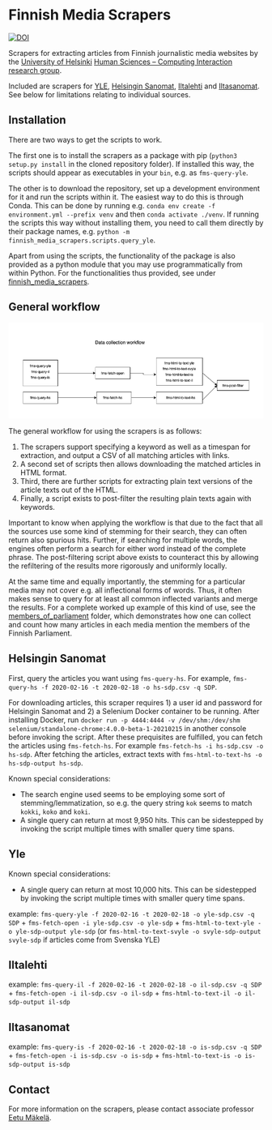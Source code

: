 # Finnish Media Scrapers

[![DOI](https://zenodo.org/badge/335605978.svg)](https://zenodo.org/badge/latestdoi/335605978)

Scrapers for extracting articles from Finnish journalistic media websites by the [University of Helsinki](https://www.helsinki.fi/) [Human Sciences – Computing Interaction research group](https://heldig.fi/hsci/).

Included are scrapers for [YLE](https://www.yle.fi/uutiset/), [Helsingin Sanomat](https://www.hs.fi/), [Iltalehti](https://www.iltalehti.fi/) and [Iltasanomat](https://www.is.fi/). See below for limitations relating to individual sources.

## Installation

There are two ways to get the scripts to work.

The first one is to install the scrapers as a package with pip (`python3 setup.py install` in the cloned repository folder). If installed this way, the scripts should appear as executables in your `bin`, e.g. as `fms-query-yle`.

The other is to download the repository, set up a development environment for it and run the scripts within it. The easiest way to do this is through Conda. This can be done by running e.g. `conda env create -f environment.yml --prefix venv` and then `conda activate ./venv`. If running the scripts this way without installing them, you need to call them directly by their package names, e.g. `python -m finnish_media_scrapers.scripts.query_yle`.

Apart from using the scripts, the functionality of the package is also provided as a python module that you may use programmatically from within Python. For the functionalities thus provided, see under [finnish_media_scrapers](finnish_media_scrapers/).

## General workflow

![Data collection workflow with using pip-packet](images/fms_datacollection_50border.png)

The general workflow for using the scrapers is as follows:

1.  The scrapers support specifying a keyword as well as a timespan for extraction, and output a CSV of all matching articles with links.
2.  A second set of scripts then allows downloading the matched articles in HTML format.
3.  Third, there are further scripts for extracting plain text versions of the article texts out of the HTML.
4.  Finally, a script exists to post-filter the resulting plain texts again with keywords.

Important to know when applying the workflow is that due to the fact that all the sources use some kind of stemming for their search, they can often return also spurious hits. Further, if searching for multiple words, the engines often perform a search for either word instead of the complete phrase. The post-filtering script above exists to counteract this by allowing the refiltering of the results more rigorously and uniformly locally.

At the same time and equally importantly, the stemming for a particular media may not cover e.g. all inflectional forms of words. Thus, it often makes sense to query for at least all common inflected variants and merge the results. For a complete worked up example of this kind of use, see the [members_of_parliament](https://github.com/hsci-r/finnish-media-scraper/tree/master/members_of_parliament) folder, which demonstrates how one can collect and count how many articles in each media mention the members of the Finnish Parliament.

## Helsingin Sanomat

First, query the articles you want using `fms-query-hs`. For example, `fms-query-hs -f 2020-02-16 -t 2020-02-18 -o hs-sdp.csv -q SDP`.

For downloading articles, this scraper requires 1) a user id and password for Helsingin Sanomat and 2) a Selenium Docker container to be running. After installing Docker, run `docker run -p 4444:4444 -v /dev/shm:/dev/shm selenium/standalone-chrome:4.0.0-beta-1-20210215` in another console before invoking the script. After these prequisites are fulfilled, you can fetch the articles using `fms-fetch-hs`. For example `fms-fetch-hs -i hs-sdp.csv -o hs-sdp`. After fetching the articles, extract texts with `fms-html-to-text-hs -o hs-sdp-output hs-sdp`.

Known special considerations:

- The search engine used seems to be employing some sort of stemming/lemmatization, so e.g. the query string `kok` seems to match `kokki`, `koko` and `koki`.
- A single query can return at most 9,950 hits. This can be sidestepped by invoking the script multiple times with smaller query time spans.

## Yle

Known special considerations:

- A single query can return at most 10,000 hits. This can be sidestepped by invoking the script multiple times with smaller query time spans.

example: `fms-query-yle -f 2020-02-16 -t 2020-02-18 -o yle-sdp.csv -q SDP` + `fms-fetch-open -i yle-sdp.csv -o yle-sdp` + `fms-html-to-text-yle -o yle-sdp-output yle-sdp` (or `fms-html-to-text-svyle -o svyle-sdp-output svyle-sdp` if articles come from Svenska YLE)

## Iltalehti

example: `fms-query-il -f 2020-02-16 -t 2020-02-18 -o il-sdp.csv -q SDP` + `fms-fetch-open -i il-sdp.csv -o il-sdp` + `fms-html-to-text-il -o il-sdp-output il-sdp`

## Iltasanomat

example: `fms-query-is -f 2020-02-16 -t 2020-02-18 -o is-sdp.csv -q SDP` + `fms-fetch-open -i is-sdp.csv -o is-sdp` + `fms-html-to-text-is -o is-sdp-output is-sdp`

## Contact

For more information on the scrapers, please contact associate professor [Eetu Mäkelä](http://iki.fi/eetu.makela).
